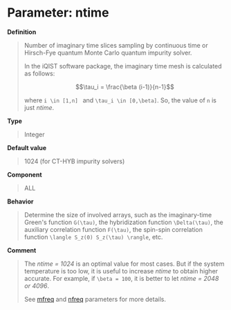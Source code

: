 # Parameter: ntime

**Definition**

> Number of imaginary time slices sampling by continuous time or Hirsch-Fye quantum Monte Carlo quantum impurity solver.
>
> In the iQIST software package, the imaginary time mesh is calculated as follows:
>
> ```math
> \tau_i = \frac{\beta (i-1)}{n-1}
> ```
>
> where ``i \in [1,n] `` and ``\tau_i \in [0,\beta]``. So, the value of ``n`` is just *ntime*.

**Type**

> Integer

**Default value**

> 1024 (for CT-HYB impurity solvers)

**Component**

> ALL

**Behavior**

> Determine the size of involved arrays, such as the imaginary-time Green's function ``G(\tau)``, the hybridization function ``\Delta(\tau)``, the auxiliary correlation function ``F(\tau)``, the spin-spin correlation function ``\langle S_z(0) S_z(\tau) \rangle``, etc.

**Comment**

> The *ntime = 1024* is an optimal value for most cases. But if the system temperature is too low, it is useful to increase *ntime* to obtain higher accurate. For example, if ``\beta = 100``, it is better to let *ntime = 2048 or 4096*.
>
> See [mfreq](p_mfreq.md) and [nfreq](p_nfreq.md) parameters for more details.
